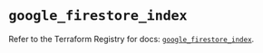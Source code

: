 # `google_firestore_index`

Refer to the Terraform Registry for docs: [`google_firestore_index`](https://registry.terraform.io/providers/hashicorp/google-beta/6.49.3/docs/resources/google_firestore_index).
